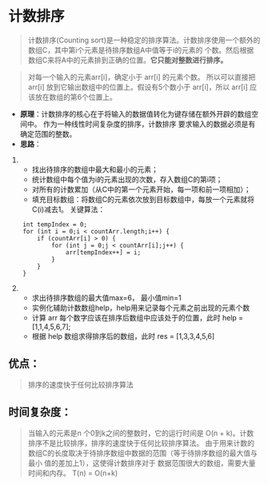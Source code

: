 # 计数排序
> 计数排序(Counting sort)是一种稳定的排序算法。计数排序使用一个额外的数组C，其中第i个元素是待排序数组A中值等于i的元素的
个数。然后根据数组C来将A中的元素排到正确的位置。**它只能对整数进行排序。**

> 对每一个输入的元素arr[i]，确定小于 arr[i] 的元素个数。
所以可以直接把 arr[i] 放到它输出数组中的位置上。假设有5个数小于 arr[i]，所以 arr[i] 应该放在数组的第6个位置上。

- **原理**：计数排序的核心在于将输入的数据值转化为键存储在额外开辟的数组空间中。 作为一种线性时间复杂度的排序，计数排序
要求输入的数据必须是有确定范围的整数。
- **思路**：
1.
    - 找出待排序的数组中最大和最小的元素；
    - 统计数组中每个值为i的元素出现的次数，存入数组C的第i项；
    - 对所有的计数累加（从C中的第一个元素开始，每一项和前一项相加）；
    - 填充目标数组：将数组C的元素依次放到目标数组中，每放一个元素就将C(i)减去1。
关键算法：
```$xslt
    int tempIndex = 0;
    for (int i = 0;i < countArr.length;i++) {
        if (countArr[i] > 0) {
            for (int j = 0;j < countArr[i];j++) {
                arr[tempIndex++] = i;
            }
        }
    }
``` 
2.
    - 求出待排序数组的最大值max=6， 最小值min=1
    - 实例化辅助计数数组help，help用来记录每个元素之前出现的元素个数
    - 计算 arr 每个数字应该在排序后数组中应该处于的位置，此时 help = [1,1,4,5,6,7];
    - 根据 help 数组求得排序后的数组，此时 res = [1,3,3,4,5,6]

## 优点：
> 排序的速度快于任何比较排序算法

## 时间复杂度：
> 当输入的元素是n 个0到k之间的整数时，它的运行时间是 O(n + k)。计数排序不是比较排序，排序的速度快于任何比较排序算法。
由于用来计数的数组C的长度取决于待排序数组中数据的范围（等于待排序数组的最大值与最小 值的差加上1），这使得计数排序对于
数据范围很大的数组，需要大量时间和内存。
T(n) = O(n+k)
